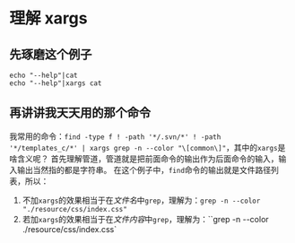 # 理解 xargs

## 先琢磨这个例子
```
echo "--help"|cat
echo "--help"|xargs cat
```

## 再讲讲我天天用的那个命令
我常用的命令：`find -type f ! -path '*/.svn/*' ! -path '*/templates_c/*' | xargs grep -n --color "\[common\]"`，其中的`xargs`是啥含义呢？
首先理解管道，管道就是把前面命令的输出作为后面命令的输入，输入输出当然指的都是字符串。
在这个例子中，`find`命令的输出就是文件路径列表，所以：
1. 不加`xargs`的效果相当于在*文件名*中`grep`，理解为：`grep -n --color "./resource/css/index.css"`
2. 若加`xargs`的效果相当于在*文件内容*中`grep`，理解为：``grep -n --color ./resource/css/index.css`

